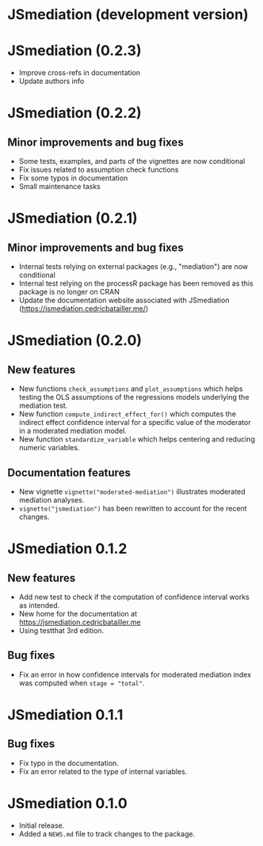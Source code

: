 # JSmediation (development version)

# JSmediation (0.2.3)

* Improve cross-refs in documentation
* Update authors info

# JSmediation (0.2.2)

## Minor improvements and bug fixes

* Some tests, examples, and parts of the vignettes are now conditional
* Fix issues related to assumption check functions
* Fix some typos in documentation
* Small maintenance tasks

# JSmediation (0.2.1)

## Minor improvements and bug fixes

* Internal tests relying on external packages (e.g., "mediation") are now conditional
* Internal test relying on the processR package has been removed as this package is no longer on CRAN
* Update the documentation website associated with JSmediation (https://jsmediation.cedricbatailler.me/)

# JSmediation (0.2.0)

## New features

* New functions `check_assumptions` and `plot_assumptions` which helps testing
  the OLS assumptions of the regressions models underlying the mediation test.
* New function `compute_indirect_effect_for()` which computes the indirect
  effect confidence interval for a specific value of the moderator in a 
  moderated mediation model.
* New function `standardize_variable` which helps centering and reducing numeric
  variables.
  
## Documentation features 

* New vignette `vignette("moderated-mediation")` illustrates moderated mediation
  analyses.
* `vignette("jsmediation")` has been rewritten to account for the recent
  changes.

# JSmediation 0.1.2

## New features

* Add new test to check if the computation of confidence interval works as
intended.
* New home for the documentation at https://jsmediation.cedricbatailler.me
* Using testthat 3rd edition.

## Bug fixes

* Fix an error in how confidence intervals for moderated mediation index was
computed when `stage = "total"`.

# JSmediation 0.1.1

## Bug fixes

* Fix typo in the documentation.
* Fix an error related to the type of internal variables. 

# JSmediation 0.1.0

* Initial release.
* Added a `NEWS.md` file to track changes to the package.

